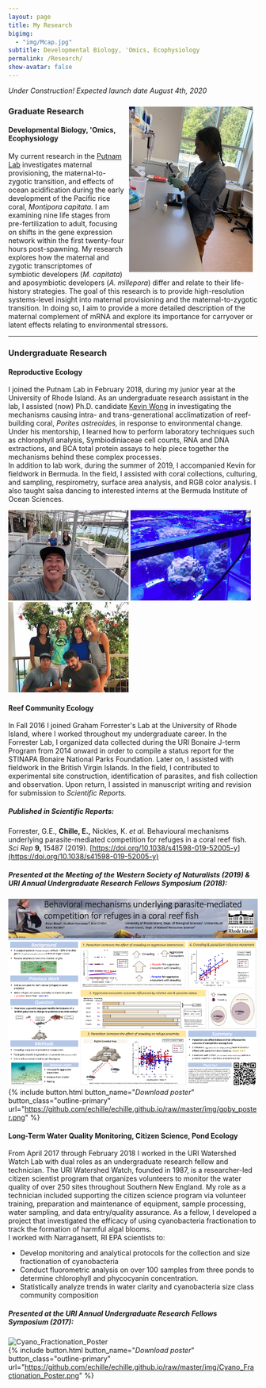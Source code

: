 ```yaml
---
layout: page  
title: My Research 
bigimg:
  - "img/Mcap.jpg"  
subtitle: Developmental Biology, 'Omics, Ecophysiology
permalink: /Research/  
show-avatar: false   
---
```


*Under Construction! Expected launch date August 4th, 2020*

<img style="padding: 10px; float: right;" src="/img/EBDRkBVXoAE29bM.jpeg">

### Graduate Research

#### Developmental Biology, 'Omics, Ecophysiology

My current research in the [Putnam Lab](https://putnamlab.com) investigates maternal provisioning, the maternal-to-zygotic transition, and effects of ocean acidification during the early development of the Pacific rice coral, *Montipora capitata.* I am examining nine life stages from pre-fertilization to adult, focusing on shifts in the gene expression network within the first twenty-four hours post-spawning. My research explores how the maternal and zygotic transcriptomes of symbiotic developers (*M. capitata*) and aposymbiotic developers (*A. millepora*) differ and relate to their life-history strategies. The goal of this research is to provide high-resolution systems-level insight into maternal provisioning and the maternal-to-zygotic transition. In doing so, I aim to provide a more detailed description of the maternal complement of mRNA and explore its importance for carryover or latent effects relating to environmental stressors. 

---

### Undergraduate Research  

#### Reproductive Ecology  
I joined the Putnam Lab in February 2018, during my junior year at the University of Rhode Island. As an undergraduate research assistant in the lab, I assisted (now) Ph.D. candidate [Kevin Wong](https://kevinhwong1.github.io/) in investigating the mechanisms causing intra- and trans-generational acclimatization of reef-building coral, *Porites astreoides,* in response to environmental change. Under his mentorship, I learned how to perform laboratory techniques such as chlorophyll analysis, Symbiodiniaceae cell counts, RNA and DNA extractions, and BCA total protein assays to help piece together the mechanisms behind these complex processes.  
In addition to lab work, during the summer of 2019, I accompanied Kevin for fieldwork in Bermuda. In the field, I assisted with coral collections, culturing, and sampling, respirometry, surface area analysis, and RGB color analysis. I also taught salsa dancing to interested interns at the  Bermuda Institute of Ocean Sciences.

![mesocosm](/img/D9oK6phXUAEs_cp.jpeg) ![BIOS1](/img/BIOS1.png) ![BIOS2](/img/BIOS2.jpg)

#### Reef Community Ecology  
In Fall 2016 I joined Graham Forrester's Lab at the University of Rhode Island, where I worked throughout my undergraduate career. In the Forrester Lab, I organized data collected during the URI Bonaire J-term Program from 2014 onward in order to compile a status report for the STINAPA Bonaire National Parks Foundation. Later on, I assisted with fieldwork in the British Virgin Islands. In the field, I contributed to experimental site construction, identification of parasites, and fish collection and observation. Upon return, I assisted in manuscript writing and revision for submission to *Scientific Reports.*

##### Published in *Scientific Reports:*  
Forrester, G.E., **Chille, E.,** Nickles, K. *et al.* Behavioural mechanisms underlying parasite-mediated competition for refuges in a coral reef fish. *Sci Rep* **9,** 15487 (2019). [https://doi.org/10.1038/s41598-019-52005-y](https://doi.org/10.1038/s41598-019-52005-y)

##### Presented at the Meeting of the Western Society of Naturalists (2019) & URI Annual Undergraduate Research Fellows Symposium (2018):  
![Goby_Poster](/img/goby_poster.png)  
{% include button.html button_name="*Download poster*" button_class="outline-primary" url="https://github.com/echille/echille.github.io/raw/master/img/goby_poster.png" %}

#### Long-Term Water Quality Monitoring, Citizen Science, Pond Ecology  
From April 2017 through February 2018 I worked in the URI Watershed Watch Lab with dual roles as an undergraduate research fellow and technician. The URI Watershed Watch, founded in 1987, is a researcher-led citizen scientist program that organizes volunteers to monitor the water quality of over 250 sites throughout Southern New England. My role as a technician included supporting the citizen science program via volunteer training, preparation and maintenance of equipment, sample processing, water sampling, and data entry/quality assurance. As a fellow, I developed a project that investigated the efficacy of using cyanobacteria fractionation to track the formation of harmful algal blooms.  
I worked with Narragansett, RI EPA scientists to: 
- Develop monitoring and analytical protocols for the collection and size fractionation of cyanobacteria
- Conduct fluorometric analysis on over 100 samples from three ponds to determine chlorophyll and phycocyanin concentration.
- Statistically analyze trends in water clarity and cyanobacteria size class community composition

##### Presented at the URI Annual Undergraduate Research Fellows Symposium (2017):  
![Cyano_Fractionation_Poster](/img/Cyano_Fractionation_Poster.png)  
{% include button.html button_name="*Download poster*" button_class="outline-primary" url="https://github.com/echille/echille.github.io/raw/master/img/Cyano_Fractionation_Poster.png" %}
